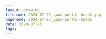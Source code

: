 ```yaml
---
layout: drawing
filename: 2024-07-25_quad-portal-heads.jpg
pagename: 2024-07-25_quad-portal-heads
date: 2024-07-25
tags:
---
```

